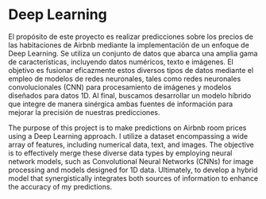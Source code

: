 # Deep Learning

El propósito de este proyecto es realizar predicciones sobre los precios de las habitaciones de Airbnb mediante la implementación de un enfoque de Deep Learning. Se utiliza un conjunto de datos que abarca una amplia gama de características, incluyendo datos numéricos, texto e imágenes. El objetivo es fusionar eficazmente estos diversos tipos de datos mediante el empleo de modelos de redes neuronales, tales como redes neuronales convolucionales (CNN) para procesamiento de imágenes y modelos diseñados para datos 1D. Al final, buscamos desarrollar un modelo híbrido que integre de manera sinérgica ambas fuentes de información para mejorar la precisión de nuestras predicciones.


The purpose of this project is to make predictions on Airbnb room prices using a Deep Learning approach. I utilize a dataset encompassing a wide array of features, including numerical data, text, and images. The objective is to effectively merge these diverse data types by employing neural network models, such as Convolutional Neural Networks (CNNs) for image processing and models designed for 1D data. Ultimately, to develop a hybrid model that synergistically integrates both sources of information to enhance the accuracy of my predictions.
